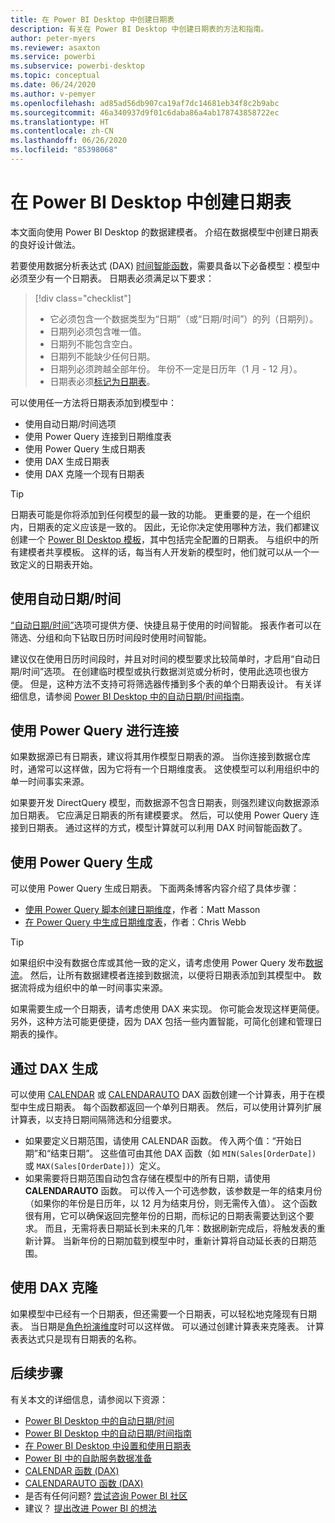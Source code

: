 ```yaml
---
title: 在 Power BI Desktop 中创建日期表
description: 有关在 Power BI Desktop 中创建日期表的方法和指南。
author: peter-myers
ms.reviewer: asaxton
ms.service: powerbi
ms.subservice: powerbi-desktop
ms.topic: conceptual
ms.date: 06/24/2020
ms.author: v-pemyer
ms.openlocfilehash: ad85ad56db907ca19af7dc14681eb34f8c2b9abc
ms.sourcegitcommit: 46a340937d9f01c6daba86a4ab178743858722ec
ms.translationtype: HT
ms.contentlocale: zh-CN
ms.lasthandoff: 06/26/2020
ms.locfileid: "85398068"
---
```

# <a name="create-date-tables-in-power-bi-desktop"></a>在 Power BI Desktop 中创建日期表

本文面向使用 Power BI Desktop 的数据建模者。 介绍在数据模型中创建日期表的良好设计做法。

若要使用数据分析表达式 (DAX) [时间智能函数](/dax/time-intelligence-functions-dax)，需要具备以下必备模型：模型中必须至少有一个日期表。 日期表必须满足以下要求：

> [!div class="checklist"]
> - 它必须包含一个数据类型为“日期”（或“日期/时间”）的列（日期列）。
> - 日期列必须包含唯一值。
> - 日期列不能包含空白。
> - 日期列不能缺少任何日期。
> - 日期列必须跨越全部年份。 年份不一定是日历年（1 月 - 12 月）。
> - 日期表必须[标记为日期表](../transform-model/desktop-date-tables.md#setting-your-own-date-table)。

可以使用任一方法将日期表添加到模型中：

- 使用自动日期/时间选项
- 使用 Power Query 连接到日期维度表
- 使用 Power Query 生成日期表
- 使用 DAX 生成日期表
- 使用 DAX 克隆一个现有日期表

> [!TIP]
> 日期表可能是你将添加到任何模型的最一致的功能。 更重要的是，在一个组织内，日期表的定义应该是一致的。 因此，无论你决定使用哪种方法，我们都建议创建一个 [Power BI Desktop 模板](../create-reports/desktop-templates.md)，其中包括完全配置的日期表。 与组织中的所有建模者共享模板。 这样的话，每当有人开发新的模型时，他们就可以从一个一致定义的日期表开始。

## <a name="use-auto-datetime"></a>使用自动日期/时间

[“自动日期/时间”](../transform-model/desktop-auto-date-time.md)选项可提供方便、快捷且易于使用的时间智能。 报表作者可以在筛选、分组和向下钻取日历时间段时使用时间智能。

建议仅在使用日历时间段时，并且对时间的模型要求比较简单时，才启用“自动日期/时间”选项。 在创建临时模型或执行数据浏览或分析时，使用此选项也很方便。 但是，这种方法不支持可将筛选器传播到多个表的单个日期表设计。 有关详细信息，请参阅 [Power BI Desktop 中的自动日期/时间指南](auto-date-time.md)。

## <a name="connect-with-power-query"></a>使用 Power Query 进行连接

如果数据源已有日期表，建议将其用作模型日期表的源。 当你连接到数据仓库时，通常可以这样做，因为它将有一个日期维度表。 这使模型可以利用组织中的单一时间事实来源。

如果要开发 DirectQuery 模型，而数据源不包含日期表，则强烈建议向数据源添加日期表。 它应满足日期表的所有建模要求。 然后，可以使用 Power Query 连接到日期表。 通过这样的方式，模型计算就可以利用 DAX 时间智能函数了。

## <a name="generate-with-power-query"></a>使用 Power Query 生成

可以使用 Power Query 生成日期表。 下面两条博客内容介绍了具体步骤：

- [使用 Power Query 脚本创建日期维度](https://www.mattmasson.com/2014/02/creating-a-date-dimension-with-a-power-query-script/)，作者：Matt Masson
- [在 Power Query 中生成日期维度表](https://blog.crossjoin.co.uk/2013/11/19/generating-a-date-dimension-table-in-power-query/)，作者：Chris Webb

> [!TIP]
> 如果组织中没有数据仓库或其他一致的定义，请考虑使用 Power Query 发布[数据流](../transform-model/service-dataflows-overview.md)。 然后，让所有数据建模者连接到数据流，以便将日期表添加到其模型中。 数据流将成为组织中的单一时间事实来源。

如果需要生成一个日期表，请考虑使用 DAX 来实现。 你可能会发现这样更简便。 另外，这种方法可能更便捷，因为 DAX 包括一些内置智能，可简化创建和管理日期表的操作。

## <a name="generate-with-dax"></a>通过 DAX 生成

可以使用 [CALENDAR](/dax/calendar-function-dax) 或 [CALENDARAUTO](/dax/calendarauto-function-dax) DAX 函数创建一个计算表，用于在模型中生成日期表。 每个函数都返回一个单列日期表。 然后，可以使用计算列扩展计算表，以支持日期间隔筛选和分组要求。

- 如果要定义日期范围，请使用 CALENDAR 函数。 传入两个值：“开始日期”和“结束日期”。 这些值可由其他 DAX 函数（如 `MIN(Sales[OrderDate])` 或 `MAX(Sales[OrderDate])`）定义。
- 如果需要将日期范围自动包含存储在模型中的所有日期，请使用 **CALENDARAUTO** 函数。 可以传入一个可选参数，该参数是一年的结束月份（如果你的年份是日历年，以 12 月为结束月份，则无需传入值）。 这个函数很有用，它可以确保返回完整年份的日期，而标记的日期表需要达到这个要求。 而且，无需将表日期延长到未来的几年：数据刷新完成后，将触发表的重新计算。 当新年份的日期加载到模型中时，重新计算将自动延长表的日期范围。

## <a name="clone-with-dax"></a>使用 DAX 克隆

如果模型中已经有一个日期表，但还需要一个日期表，可以轻松地克隆现有日期表。 当日期是[角色扮演维度](star-schema.md#role-playing-dimensions)时可以这样做。 可以通过创建计算表来克隆表。 计算表表达式只是现有日期表的名称。

## <a name="next-steps"></a>后续步骤

有关本文的详细信息，请参阅以下资源：

- [Power BI Desktop 中的自动日期/时间](../transform-model/desktop-auto-date-time.md)
- [Power BI Desktop 中的自动日期/时间指南](auto-date-time.md)
- [在 Power BI Desktop 中设置和使用日期表](../transform-model/desktop-date-tables.md)
- [Power BI 中的自助服务数据准备](../transform-model/service-dataflows-overview.md)
- [CALENDAR 函数 (DAX)](/dax/calendar-function-dax)
- [CALENDARAUTO 函数 (DAX)](/dax/calendarauto-function-dax)
- 是否有任何问题? [尝试咨询 Power BI 社区](https://community.powerbi.com/)
- 建议？ [提出改进 Power BI 的想法](https://ideas.powerbi.com/)
